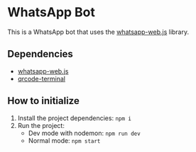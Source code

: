 # WhatsApp Bot

This is a WhatsApp bot that uses the [whatsapp-web.js](https://github.com/pedroslopez/whatsapp-web.js) library.

## Dependencies

- [whatsapp-web.js](https://github.com/pedroslopez/whatsapp-web.js)
- [qrcode-terminal](https://github.com/gtanner/qrcode-terminal)

## How to initialize

1. Install the project dependencies: `npm i`
2. Run the project:
   - Dev mode with nodemon: `npm run dev`
   - Normal mode: `npm start`
